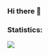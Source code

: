 ### Hi there 👋


### Statistics:
<div id="stats">
  <img src="https://github-readme-stats.vercel.app/api/top-langs/?username=Bersaglieri412&theme=blue-green"/>
</div>
